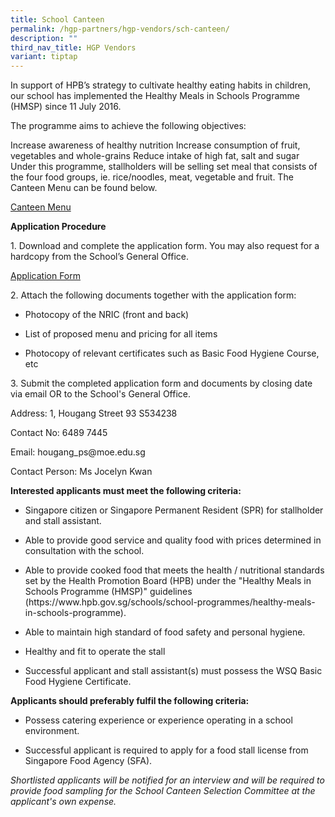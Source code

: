 ```yaml
---
title: School Canteen
permalink: /hgp-partners/hgp-vendors/sch-canteen/
description: ""
third_nav_title: HGP Vendors
variant: tiptap
---
```

<p>In support of HPB’s strategy to cultivate healthy eating habits in children,
our school has implemented the Healthy Meals in Schools Programme (HMSP)
since 11 July 2016.</p>
<p>The programme aims to achieve the following objectives:</p>
<p>Increase awareness of healthy nutrition Increase consumption of fruit,
vegetables and whole-grains Reduce intake of high fat, salt and sugar Under
this programme, stallholders will be selling set meal that consists of
the four food groups, ie. rice/noodles, meat, vegetable and fruit. The
Canteen Menu can be found below.</p>
<p><a href="/files/Canteen_Stalls_Menu_aa_6_Jan_2025.pdf" rel="noopener nofollow" target="_blank">Canteen Menu</a>
</p>
<p><strong>Application Procedure</strong>
</p>
<p>1. Download and complete the application form. You may also request for
a hardcopy from the School’s General Office.</p>
<p><a href="" rel="noopener noreferrer nofollow" target="_blank">Application Form</a>
</p>
<p>2. Attach the following documents together with the application form:</p>
<ul data-tight="true" class="tight">
<li>
<p>Photocopy of the NRIC (front and back)</p>
</li>
<li>
<p>List of proposed menu and pricing for all items</p>
</li>
<li>
<p>Photocopy of relevant certificates such as Basic Food Hygiene Course,
etc</p>
</li>
</ul>
<p>3. Submit the completed application form and documents by closing date
via email OR to the School's General Office.</p>
<p>Address: 1, Hougang Street 93 S534238</p>
<p>Contact No: 6489 7445</p>
<p>Email: hougang_ps@moe.edu.sg</p>
<p>Contact Person: Ms Jocelyn Kwan</p>
<p><strong>Interested applicants must meet the following criteria:</strong>
</p>
<ul>
<li>
<p>Singapore citizen or Singapore Permanent Resident (SPR) for stallholder
and stall assistant.</p>
</li>
<li>
<p>Able to provide good service and quality food with prices determined in
consultation with the school.</p>
</li>
<li>
<p>Able to provide cooked food that meets the health / nutritional standards
set by the Health Promotion Board (HPB) under the "Healthy Meals in Schools
Programme (HMSP)" guidelines (https://www.hpb.gov.sg/schools/school-programmes/healthy-meals-in-schools-programme).</p>
</li>
<li>
<p>Able to maintain high standard of food safety and personal hygiene.</p>
</li>
<li>
<p>Healthy and fit to operate the stall</p>
</li>
<li>
<p>Successful applicant and stall assistant(s) must possess the WSQ Basic
Food Hygiene Certificate.</p>
</li>
</ul>
<p><strong>Applicants should preferably fulfil the following criteria:</strong>
</p>
<ul>
<li>
<p>Possess catering experience or experience operating in a school environment.</p>
</li>
<li>
<p>Successful applicant is required to apply for a food stall license from
Singapore Food Agency (SFA).</p>
</li>
</ul>
<p><em>Shortlisted applicants will be notified for an interview and will be required to provide food sampling for the School Canteen Selection Committee at the applicant's own expense.</em>
</p>